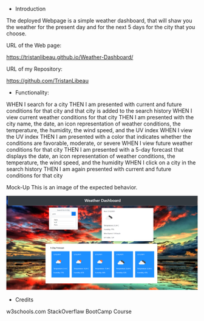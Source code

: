 * Introduction

The deployed Webpage is a simple weather dashboard, that will shaw you the weather for the present day and for the next 5 days for the city that you choose.

URL of the Web page:

https://tristanlibeau.github.io/Weather-Dashboard/

URL of my Repository:

https://github.com/TristanLibeau

* Functionality:

WHEN I search for a city
THEN I am presented with current and future conditions for that city and that city is added to the search history
WHEN I view current weather conditions for that city
THEN I am presented with the city name, the date, an icon representation of weather conditions, the temperature, the humidity, the wind speed, and the UV index
WHEN I view the UV index
THEN I am presented with a color that indicates whether the conditions are favorable, moderate, or severe
WHEN I view future weather conditions for that city
THEN I am presented with a 5-day forecast that displays the date, an icon representation of weather conditions, the temperature, the wind speed, and the humidity
WHEN I click on a city in the search history
THEN I am again presented with current and future conditions for that city


Mock-Up
This is an image of the expected behavior.


![alt text](./assets/img/weather-dashboard.png)

* Credits

w3schools.com
StackOverflaw
BootCamp Course